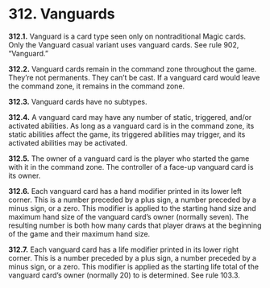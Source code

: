 # **312.** Vanguards

**312.1.** Vanguard is a card type seen only on nontraditional Magic cards. Only the Vanguard casual variant uses vanguard cards. See rule 902, “Vanguard.”

**312.2.** Vanguard cards remain in the command zone throughout the game. They’re not permanents. They can’t be cast. If a vanguard card would leave the command zone, it remains in the command zone.

**312.3.** Vanguard cards have no subtypes.

**312.4.** A vanguard card may have any number of static, triggered, and/or activated abilities. As long as a vanguard card is in the command zone, its static abilities affect the game, its triggered abilities may trigger, and its activated abilities may be activated.

**312.5.** The owner of a vanguard card is the player who started the game with it in the command zone. The controller of a face-up vanguard card is its owner.

**312.6.** Each vanguard card has a hand modifier printed in its lower left corner. This is a number preceded by a plus sign, a number preceded by a minus sign, or a zero. This modifier is applied to the starting hand size and maximum hand size of the vanguard card’s owner (normally seven). The resulting number is both how many cards that player draws at the beginning of the game and their maximum hand size.

**312.7.** Each vanguard card has a life modifier printed in its lower right corner. This is a number preceded by a plus sign, a number preceded by a minus sign, or a zero. This modifier is applied as the starting life total of the vanguard card’s owner (normally 20) to is determined. See rule 103.3.

